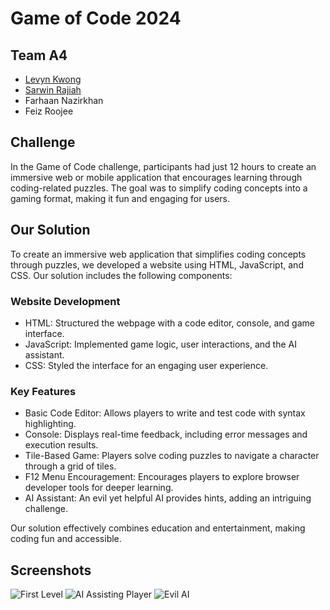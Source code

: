# Game of Code 2024
## Team A4
- [Levyn Kwong](https://github.com/levynKwong)
- [Sarwin Rajiah](https://www.github.com/sarwinr)
- Farhaan Nazirkhan
- Feiz Roojee

## Challenge
In the Game of Code challenge, participants had just 12 hours to create an immersive web or mobile application that encourages learning through coding-related puzzles. The goal was to simplify coding concepts into a gaming format, making it fun and engaging for users.

## Our Solution
To create an immersive web application that simplifies coding concepts through puzzles, we developed a website using HTML, JavaScript, and CSS. Our solution includes the following components:

### Website Development
- HTML: Structured the webpage with a code editor, console, and game interface.
- JavaScript: Implemented game logic, user interactions, and the AI assistant.
- CSS: Styled the interface for an engaging user experience.
### Key Features
- Basic Code Editor: Allows players to write and test code with syntax highlighting.
- Console: Displays real-time feedback, including error messages and execution results.
- Tile-Based Game: Players solve coding puzzles to navigate a character through a grid of tiles.
- F12 Menu Encouragement: Encourages players to explore browser developer tools for deeper learning.
- AI Assistant: An evil yet helpful AI provides hints, adding an intriguing challenge.

Our solution effectively combines education and entertainment, making coding fun and accessible.

## Screenshots
![First Level](https://github.com/SarwinR/game-of-code-24/assets/96076166/91b235ed-5865-4488-a173-5804cb83d279)
![AI Assisting Player](https://github.com/SarwinR/game-of-code-24/assets/96076166/11e13be2-3aef-4e81-9c98-42a28d85c28e)
![Evil AI](https://github.com/SarwinR/game-of-code-24/assets/96076166/01cf588b-ab34-49f0-8007-6a7e39ae3a2d)


